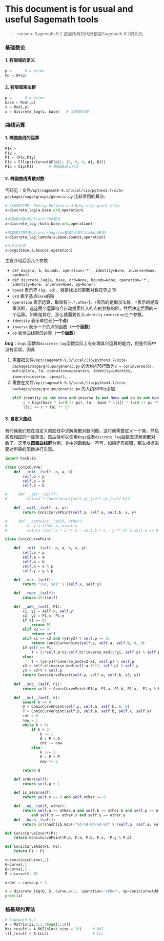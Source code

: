 # This document is for usual and useful Sagemath tools
> version: Sagemath 9.2
> 这里所有的代码都是Sagemath 9.2的代码


### 基础数论
#### 1. 有限域的定义
```python
p =      # a prime 
Fp = GF(p)
```

#### 2. 有限域乘法群
```python
p =      # a prime 
base = Mod(,p)
v = Mod(,p)
x = discrete_log(u, base)   # 求离散对数
```

### 曲线运算

#### 1. 椭圆曲线的运算
```python
P1x = 
P1y = 
P1 = (P1x,P1y)
E1p = EllipticCurve(GF(p1), [0, 0, 0, A1, B1])
P1p = E1p(P1)       # 椭圆曲线上的点
```

#### 2. 椭圆曲线离散对数
代码见：文件`/opt/sagemath-9.3/local/lib/python3.7/site-packages/sage/groups/generic.py`
比较常用的算法:

```python
# ALGORITHM: Pohlig-Hellman and Baby step giant step.
x=discrete_log(a,base,ord,operation)

#求离散对数的Pollard-Rho算法
x=discrete_log_rho(a,base,ord,operation)

#求离散对数的Pollard-kangaroo算法(也称为lambda算法)
x=discrete_log_lambda(a,base,bounds,operation)

#小步大步法
x=bsgs(base,a,bounds,operation)
```

主要介绍后面几个参数：
- `def bsgs(a, b, bounds, operation='*', identity=None, inverse=None, op=None)` 
- `def discrete_log(a, base, ord=None, bounds=None, operation='*', identity=None, inverse=None, op=None):`
- `bound` 表示界 `(bg, ed)`，就是找出的离散对数在界之间
- `ord` 表示基点`base`的阶
- `operation` 表示运算，取值有[`+,*,other`]，`+`表示的是取加法群，`*`表示的是取乘法群，选这两个运算符会自动搜索传入的点的参数的群，然后决定后面的三个运算。如果是其它，那么就需要传入`identity` `inverse` `op`三个参数。
- `identity` 表示单位元(**一个点**)
- `inverse` 表示一个负点的函数（**一个函数**）
- `op` 表示曲线群的运算（**一个函数**）

**bug**：`bsgs` 函数和`discrete_log`函数实际上有处理其它运算的能力，但是代码中没有实现，因此
1. 需要把文件`/opt/sagemath-9.3/local/lib/python3.7/site-packages/sage/groups/generic.py` 的大约476行改为`c = op(inverse(b), multiple(a, lb, operation=operation, identity=identity, inverse=inverse, op=op))`。 
2. 需要在文件`/opt/sagemath-9.3/local/lib/python3.7/site-packages/sage/groups/generic.py` 的大约836行添加
   ```python
   elif identity is not None and inverse is not None and op is not None:
        c = bsgs(base * (ord // pi), (a - base * l[i]) * (ord // pi ** (j + 1)), (0, pi), operation=operation, identity=identity, inverse=inverse, op=op)
        l[i] += c * (pi ** j) 
    ```


#### 3. 自定义曲线
有时候我们想在自定义的曲线中求解离散对数问题，这时候需要定义一个类，然后实现相应的一些算法，然后就可以使用`bsgs`或者`discrete_log`函数去求解离散对数了。这里以**圆锥曲线群**为例。类中的函数缺一不可，如果还有报错，那么根据需要对所需的函数进行实现。

```python
import hashlib

class ConicCurve:
    def __init__(self, p, a, b):
        self.p = p
        self.a = a
        self.b = b

#     def __str__(self):
#         return f'ConicCurve({self.p},{self.a},{self.b})'

    def __call__(self, x, y):
        return ConicCurvePoint(self.p, self.a, self.b, x, y)

#     def __contains__(self, other):
#         x, y = other.x, other.y
#         return (self.a * x ** 2 - self.b * x - y ** 2) % self.p == 0

class ConicCurvePoint:

    def __init__(self, p, a, b, x, y):
        self.p = p
        self.a = a
        self.b = b
        self.x = x % p
        self.y = y % p

    def __str__(self):
        return "(%d, %d)" % (self.x, self.y)

    def __repr__(self):
        return str(self)

    def __add__(self, P1):
        x1, y1 = self.x, self.y
        x2, y2 = P1.x, P1.y
        if x1 == 0:
            return P1
        elif x2 == 0:
            return self
        elif x1 == x2 and (y1+y2) % self.p == 0:
            return ConicCurvePoint(self.p, self.a, self.b, 0, 0)
        if self == P1:
            t = (2*self.a*x1-self.b)*inverse_mod(2*y1, self.p) % self.p
        else:
            t = (y2-y1)*inverse_mod(x2-x1, self.p) % self.p
        x3 = self.b*inverse_mod(self.a-t**2, self.p) % self.p
        y3 = x3*t % self.p
        return ConicCurvePoint(self.p, self.a, self.b, x3, y3)
    
    def __sub__(self, P1):
        return self + ConicCurvePoint(P1.p, P1.a, P1.b, P1.x, -P1.y % P1.p)

    def __mul__(self, k):
        assert k >= 0
        Q = ConicCurvePoint(self.p, self.a, self.b, 0, 0)
        P = ConicCurvePoint(self.p, self.a, self.b, self.x, self.y)
        cnt = 0
        now = 1
        while k > 0:
            if k % 2:
                k -= 1
                Q = P + Q
                cnt += now
            else:
                k //= 2
                P = P + P
                now *= 2

        return Q

    def order(self):
        return self.p + 1

    def is_zero(self):
        return self.x == 0 and self.other == 0

    def __eq__(self, other):
        return self.a == other.a and self.b == other.b and self.p == other.p \
            and self.x == other.x and self.y == other.y
    def __hash__(self):
        return int(hashlib.md5(("%d-%d-%d-%d-%d" % (self.p, self.a, self.b, self.x, self.y)).encode()).hexdigest(), 16)

def ConicCurveInvert(P):
    return ConicCurvePoint(P.p, P.a, P.b, P.x, -P.y % P.p)

def ConicCurveAdd(P1, P2):
    return P1 + P2

curve=ConicCurve(,,)
G=curve(,)
Q=curve(,)
E = curve(0, 0)

order = curve.p + 1

x = discrete_log(Q, G, curve.p+1,  operation='other', op=ConicCurveAdd, inverse=ConicCurveInvert, identity=E)
print(x)

```






### 格基规约算法
```python
# Sagemath 9.2
A = Matrix(ZZ,3,3,range(1,10))
bkz_result = A.BKZ(block_size = 20)     # BKZ
lll_result = A.LLL()                    # LLL
```